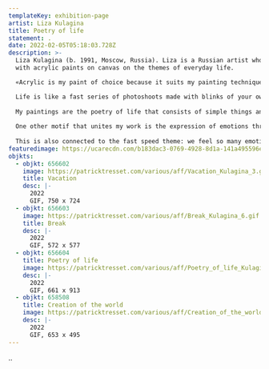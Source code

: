 ```yaml
---
templateKey: exhibition-page
artist: Liza Kulagina
title: Poetry of life
statement: .
date: 2022-02-05T05:18:03.728Z
description: >-
  Liza Kulagina (b. 1991, Moscow, Russia). Liza is a Russian artist who works
  with acrylic paints on canvas on the themes of everyday life.

  «Acrylic is my paint of choice because it suits my painting technique, which mirrors the speed of life itself. 

  Life is like a fast series of photoshoots made with blinks of your own eyes. Like so are my paintings: they are what my eyes see in a particular second before and after each blink.
   
  My paintings are the poetry of life that consists of simple things and cozy moments. 
   
  One other motif that unites my work is the expression of emotions through vibrant colors. 
   
  This is also connected to the fast speed theme: we feel so many emotions in each moment, they are differently bright, every emotion has its color and it always varies at each step of my way».
featuredimage: https://ucarecdn.com/b183dac3-0769-4928-8d1a-141a495596e5/
objkts:
  - objkt: 656602
    image: https://patricktresset.com/various/aff/Vacation_Kulagina_3.gif
    title: Vacation
    desc: |-
      2022
      GIF, 750 x 724
  - objkt: 656603
    image: https://patricktresset.com/various/aff/Break_Kulagina_6.gif
    title: Break
    desc: |-
      2022
      GIF, 572 x 577
  - objkt: 656604
    title: Poetry of life
    image: https://patricktresset.com/various/aff/Poetry_of_life_Kulagina_4.gif
    desc: |-
      2022
      GIF, 661 x 913
  - objkt: 658508
    title: Creation of the world
    image: https://patricktresset.com/various/aff/Creation_of_the_world_Kulagina_2.gif
    desc: |-
      2022
      GIF, 653 x 495
---
```

..